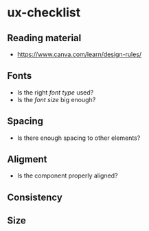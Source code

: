 # ux-checklist

## Reading material

- https://www.canva.com/learn/design-rules/

## Fonts

- Is the right *font type* used?
- Is the *font size* big enough?

## Spacing

- Is there enough spacing to other elements?

## Aligment

- Is the component properly aligned?

## Consistency

## Size
